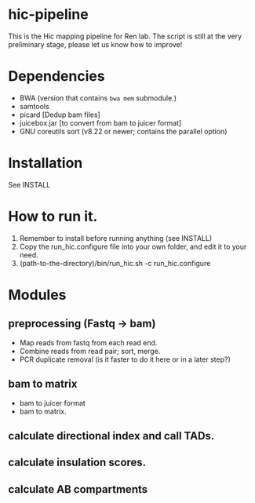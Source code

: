 # hic-pipeline
This is the Hic mapping pipeline for Ren lab. The script is still at the very preliminary stage, please let us know how to improve!

# Dependencies 
* BWA (version that contains `bwa mem` submodule.)
* samtools 
* picard [Dedup bam files]
* juicebox.jar [to convert from bam to juicer format]
* GNU coreutils sort (v8.22 or newer; contains the parallel option) 

# Installation
See INSTALL

# How to run it.
1. Remember to install before running anything (see INSTALL)
2. Copy the run_hic.configure file into your own folder, 
and edit it to your need. 
3. (path-to-the-directory)/bin/run_hic.sh -c run_hic.configure

# Modules
## preprocessing (Fastq -> bam)
* Map reads from fastq from each read end.
* Combine reads from read pair; sort, merge.
* PCR duplicate removal (is it faster to do it here or in a later step?)
## bam to matrix 
* bam to juicer format
* bam to matrix. 
## calculate directional index and call TADs.
## calculate insulation scores. 
## calculate AB compartments 


